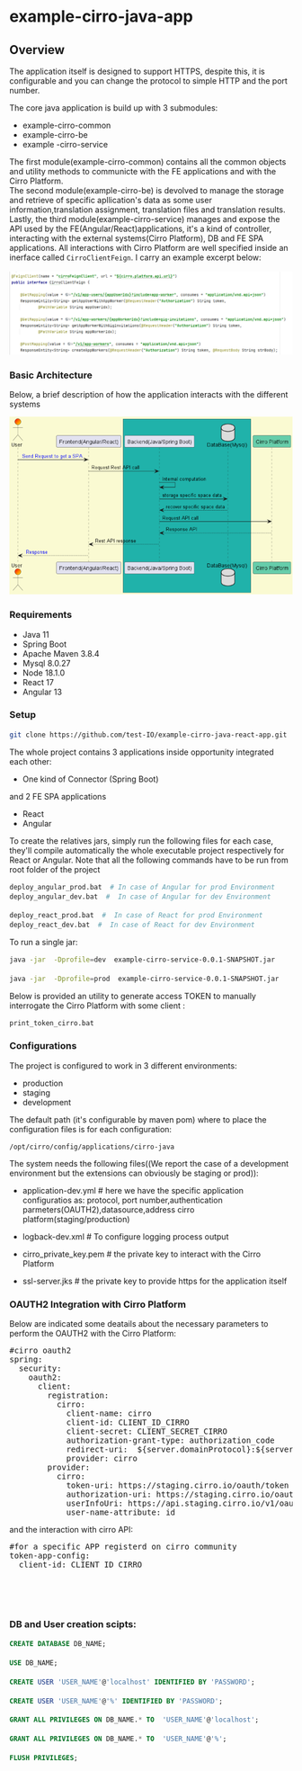 # example-cirro-java-app

## Overview

The application itself is designed to support HTTPS, despite this, it is configurable and you can change the protocol to simple HTTP and the port number.

The core java application is build up with 3 submodules:

- example-cirro-common
- example-cirro-be
- example -cirro-service

The first module(example-cirro-common) contains all the common objects and utility methods to communicte with the FE applications and with the Cirro Platform.<br>
The second module(example-cirro-be) is devolved to manage the storage and retrieve of specific apllication's data as some user information,translation assignment, translation files and translation results.<br>
Lastly, the third module(example-cirro-service) manages and expose the API used by the FE(Angular/React)applications, it's a kind of controller, interacting with the external systems(Cirro Platform), DB and FE SPA applications. All interactions with Cirro Platform are well specified inside an inerface called `CirroClientFeign`. I carry an example excerpt below:
<br>
<br>
![sequence diagram](./cirroClientFeign.png)


### Basic Architecture

Below, a brief description of how the application interacts with the different systems

![sequence diagram](./sequence_diagram.png)


### Requirements
- Java 11
- Spring Boot
- Apache Maven 3.8.4
- Mysql 8.0.27
- Node 18.1.0
- React 17
- Angular 13

### Setup

```bash
git clone https://github.com/test-IO/example-cirro-java-react-app.git
```

The whole project contains 3 applications inside opportunity integrated each other:
- One kind of Connector (Spring Boot)

and 2 FE SPA applications

- React 
- Angular 

To create the relatives jars, simply run the following files for each case, they'll compile automatically the whole executable project respectively for React or Angular.
Note that all the following commands have to be run from root folder of the project

```bash
deploy_angular_prod.bat  # In case of Angular for prod Environment
deploy_angular_dev.bat  #  In case of Angular for dev Environment

deploy_react_prod.bat  #  In case of React for prod Environment
deploy_react_dev.bat  #  In case of React for dev Environment
```

To run a single jar:

```bash
java -jar  -Dprofile=dev  example-cirro-service-0.0.1-SNAPSHOT.jar

java -jar  -Dprofile=prod  example-cirro-service-0.0.1-SNAPSHOT.jar
```
Below is provided an utility to generate access TOKEN to  manually interrogate the Cirro Platform with some client :

```bash
print_token_cirro.bat
```



### Configurations

The project is configured to work in 3 different environments:

- production
- staging
- development

The default path (it's configurable by maven pom) where to place the configuration files is for each configuration:
```
/opt/cirro/config/applications/cirro-java
```

The system needs the following files((We report the case of a development environment but the extensions  can obviously be staging or prod)):

- application-dev.yml # here we have the specific application configuratios as: protocol, port number,authentication parmeters(OAUTH2),datasource,address cirro platform(staging/production)

- logback-dev.xml # To configure logging process output

- cirro_private_key.pem # the private key to interact with the Cirro Platform
- ssl-server.jks # the private key to provide https for the application itself


### OAUTH2 Integration with Cirro Platform

Below are indicated some deatails about the necessary parameters to perform the OAUTH2 with the Cirro Platform:

<pre>
#cirro oauth2 
spring:
  security:
    oauth2:
      client:
        registration:          
          cirro:
            client-name: cirro
            client-id: CLIENT_ID_CIRRO
            client-secret: CLIENT_SECRET_CIRRO
            authorization-grant-type: authorization_code
            redirect-uri:  ${server.domainProtocol}:${server.port}/login/oauth2/code/cirro
            provider: cirro
        provider:
          cirro:
            token-uri: https://staging.cirro.io/oauth/token
            authorization-uri: https://staging.cirro.io/oauth/authorize           
            userInfoUri: https://api.staging.cirro.io/v1/oauth/me
            user-name-attribute: id 
</pre>
and the interaction with cirro API:

<pre>
#for a specific APP registerd on cirro community
token-app-config:
  client-id: CLIENT_ID_CIRRO
</pre>






<br>
<br>
<br>

### DB and User creation scipts:

```sql
CREATE DATABASE DB_NAME;

USE DB_NAME;

CREATE USER 'USER_NAME'@'localhost' IDENTIFIED BY 'PASSWORD';

CREATE USER 'USER_NAME'@'%' IDENTIFIED BY 'PASSWORD';

GRANT ALL PRIVILEGES ON DB_NAME.* TO  'USER_NAME'@'localhost';

GRANT ALL PRIVILEGES ON DB_NAME.* TO  'USER_NAME'@'%';

FLUSH PRIVILEGES;

```
